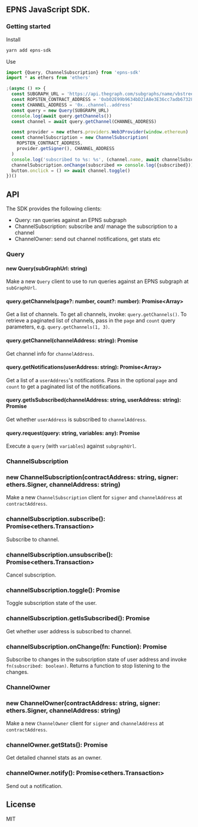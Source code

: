 ## EPNS JavaScript SDK.

### Getting started

Install

```bash
yarn add epns-sdk
```

Use

```typescript
import {Query, ChannelSubscription} from 'epns-sdk'
import * as ethers from 'ethers'

;(async () => {
  const SUBGRAPH_URL = 'https://api.thegraph.com/subgraphs/name/vbstreetz/epns'
  const ROPSTEN_CONTRACT_ADDRESS = '0xb02E99b9634bD21A8e3E36cc7adb673287A8FeaC'
  const CHANNEL_ADDRESS = '0x..channel..address'
  const query = new Query(SUBGRAPH_URL)
  console.log(await query.getChannels())
  const channel = await query.getChannel(CHANNEL_ADDRESS)

  const provider = new ethers.providers.Web3Provider(window.ethereum)
  const channelSubscription = new ChannelSubscription(
    ROPSTEN_CONTRACT_ADDRESS,
    provider.getSigner(), CHANNEL_ADDRESS
  )
  console.log('subscribed to %s: %s', (channel.name, await channelSubscription.getIsSubscribed())
  channelSubscription.onChange(subscribed => console.log({subscribed}))
  button.onclick = () => await channel.toggle()
})()
```

## API

The SDK provides the following clients:

- Query: ran queries against an EPNS subgraph
- ChannelSubscription: subscribe and/ manage the subscription to a channel
- ChannelOwner: send out channel notifications, get stats etc

### Query

#### new Query(subGraphUrl: string)

Make a new `Query` client to use to run queries against an EPNS subgraph at `subGraphUrl`.

#### query.getChannels(page?: number, count?: number): Promise<Array<Channel>>

Get a list of channels.
To get all channels, invoke: `query.getChannels()`.
To retrieve a paginated list of channels, pass in the `page` and `count` query parameters, e.g. `query.getChannels(1, 3)`.

#### query.getChannel(channelAddress: string): Promise<Channel>

Get channel info for `channelAddress`.

#### query.getNotifications(userAddress: string): Promise<Array<Notification>>

Get a list of a `userAddress`'s notifications.
Pass in the optional `page` and `count` to get a paginated list of the notifications.

#### query.getIsSubscribed(channelAddress: string, userAddress: string): Promise<boolean>

Get whether `userAddress` is subscribed to `channelAddress`.

#### query.request(query: string, variables: any): Promise<any>

Execute a `query` (with `variables`) against `subgraphUrl`.

### ChannelSubscription

### new ChannelSubscription(contractAddress: string, signer: ethers.Signer, channelAddress: string)

Make a new `ChannelSubscription` client for `signer` and `channelAddress` at `contractAddress`.

### channelSubscription.subscribe(): Promise<ethers.Transaction>

Subscribe to channel.

### channelSubscription.unsubscribe(): Promise<ethers.Transaction>

Cancel subscription.

### channelSubscription.toggle(): Promise<void>

Toggle subscription state of the user.

### channelSubscription.getIsSubscribed(): Promise<boolean>

Get whether user address is subscribed to channel.

### channelSubscription.onChange(fn: Function): Promise<Function>

Subscribe to changes in the subscription state of user address and invoke `fn(subscribed: boolean)`.
Returns a function to stop listening to the changes.

### ChannelOwner

### new ChannelOwner(contractAddress: string, signer: ethers.Signer, channelAddress: string)

Make a new `ChannelOwner` client for `signer` and `channelAddress` at `contractAddress`.

### channelOwner.getStats(): Promise<any>

Get detailed channel stats as an owner.

### channelOwner.notify(): Promise<ethers.Transaction>

Send out a notification.

## License

MIT
